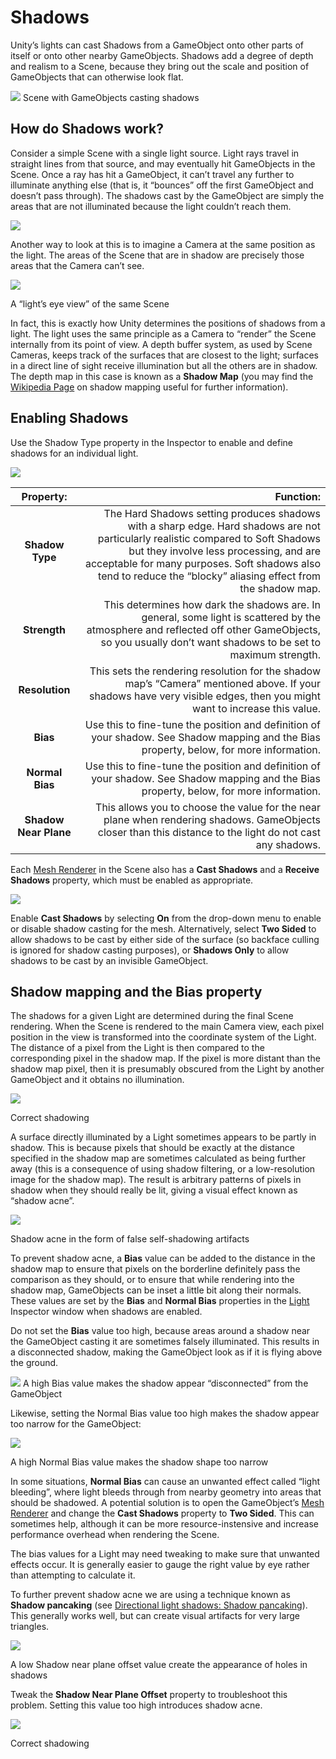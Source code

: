 # Shadows
Unity’s lights can cast Shadows from a GameObject onto other parts of itself or onto other nearby GameObjects. Shadows add a degree of depth and realism to a Scene, because they bring out the scale and position of GameObjects that can otherwise look flat.

![](https://docs.unity3d.com/uploads/Main/ShadowIntro.png)
Scene with GameObjects casting shadows

## How do Shadows work?

Consider a simple Scene with a single light source. Light rays travel in straight lines from that source, and may eventually hit GameObjects in the Scene. Once a ray has hit a GameObject, it can’t travel any further to illuminate anything else (that is, it “bounces” off the first GameObject and doesn’t pass through). The shadows cast by the GameObject are simply the areas that are not illuminated because the light couldn’t reach them.

![](https://docs.unity3d.com/uploads/Main/ShadowMapIntro.svg)

Another way to look at this is to imagine a Camera at the same position as the light. The areas of the Scene that are in shadow are precisely those areas that the Camera can’t see.

![](https://docs.unity3d.com/uploads/Main/ShadowLightsEyeView.svg)

A “light’s eye view” of the same Scene

In fact, this is exactly how Unity determines the positions of shadows from a light. The light uses the same principle as a Camera to “render” the Scene internally from its point of view. A depth buffer system, as used by Scene Cameras, keeps track of the surfaces that are closest to the light; surfaces in a direct line of sight receive illumination but all the others are in shadow. The depth map in this case is known as a **Shadow Map** (you may find the [Wikipedia Page](http://en.wikipedia.org/wiki/Shadow_mapping) on shadow mapping useful for further information).

## Enabling Shadows

Use the Shadow Type property in the Inspector to enable and define shadows for an individual light.

![](https://docs.unity3d.com/uploads/Main/ShadowTypeInspector.svg)

|	Property:	|Function:|
|:-----------:|---------:|
|**Shadow Type**|	The Hard Shadows setting produces shadows with a sharp edge. Hard shadows are not particularly realistic compared to Soft Shadows but they involve less processing, and are acceptable for many purposes. Soft shadows also tend to reduce the “blocky” aliasing effect from the shadow map.|
|**Strength**|	This determines how dark the shadows are. In general, some light is scattered by the atmosphere and reflected off other GameObjects, so you usually don’t want shadows to be set to maximum strength.|
|**Resolution**|	This sets the rendering resolution for the shadow map’s “Camera” mentioned above. If your shadows have very visible edges, then you might want to increase this value.|
|**Bias**|	Use this to fine-tune the position and definition of your shadow. See Shadow mapping and the Bias property, below, for more information.|
|**Normal Bias**|	Use this to fine-tune the position and definition of your shadow. See Shadow mapping and the Bias property, below, for more information.|
|**Shadow Near Plane**|	This allows you to choose the value for the near plane when rendering shadows. GameObjects closer than this distance to the light do not cast any shadows.|

Each [Mesh Renderer](https://docs.unity3d.com/Manual/class-MeshRenderer.html) in the Scene also has a **Cast Shadows** and a **Receive Shadows** property, which must be enabled as appropriate.

![](https://docs.unity3d.com/uploads/Main/ShadowCastMeshInspector.svg)

Enable **Cast Shadows** by selecting **On** from the drop-down menu to enable or disable shadow casting for the mesh. Alternatively, select **Two Sided** to allow shadows to be cast by either side of the surface (so backface culling is ignored for shadow casting purposes), or **Shadows Only** to allow shadows to be cast by an invisible GameObject.

## Shadow mapping and the Bias property

The shadows for a given Light are determined during the final Scene rendering. When the Scene is rendered to the main Camera view, each pixel position in the view is transformed into the coordinate system of the Light. The distance of a pixel from the Light is then compared to the corresponding pixel in the shadow map. If the pixel is more distant than the shadow map pixel, then it is presumably obscured from the Light by another GameObject and it obtains no illumination.

![](https://docs.unity3d.com/uploads/Main/ShadowBiasGood.jpg)

Correct shadowing

A surface directly illuminated by a Light sometimes appears to be partly in shadow. This is because pixels that should be exactly at the distance specified in the shadow map are sometimes calculated as being further away (this is a consequence of using shadow filtering, or a low-resolution image for the shadow map). The result is arbitrary patterns of pixels in shadow when they should really be lit, giving a visual effect known as “shadow acne”.

![](https://docs.unity3d.com/uploads/Main/ShadowBiasAcne.jpg)

Shadow acne in the form of false self-shadowing artifacts

To prevent shadow acne, a **Bias** value can be added to the distance in the shadow map to ensure that pixels on the borderline definitely pass the comparison as they should, or to ensure that while rendering into the shadow map, GameObjects can be inset a little bit along their normals. These values are set by the **Bias** and **Normal Bias** properties in the [Light](https://docs.unity3d.com/Manual/class-Light.html) Inspector window when shadows are enabled.

Do not set the **Bias** value too high, because areas around a shadow near the GameObject casting it are sometimes falsely illuminated. This results in a disconnected shadow, making the GameObject look as if it is flying above the ground.


![](https://docs.unity3d.com/uploads/Main/ShadowBiasPeterPanning.jpg)
A high Bias value makes the shadow appear “disconnected” from the GameObject

Likewise, setting the Normal Bias value too high makes the shadow appear too narrow for the GameObject:

![](https://docs.unity3d.com/uploads/Main/ShadowBiasTooThin.jpg)

A high Normal Bias value makes the shadow shape too narrow

In some situations, **Normal Bias** can cause an unwanted effect called “light bleeding”, where light bleeds through from nearby geometry into areas that should be shadowed. A potential solution is to open the GameObject’s [Mesh Renderer](https://docs.unity3d.com/Manual/class-MeshRenderer.html) and change the **Cast Shadows** property to **Two Sided**. This can sometimes help, although it can be more resource-instensive and increase performance overhead when rendering the Scene.

The bias values for a Light may need tweaking to make sure that unwanted effects occur. It is generally easier to gauge the right value by eye rather than attempting to calculate it.

To further prevent shadow acne we are using a technique known as **Shadow pancaking** (see [Directional light shadows: Shadow pancaking](https://docs.unity3d.com/Manual/DirLightShadows.html)). This generally works well, but can create visual artifacts for very large triangles.

![](https://docs.unity3d.com/uploads/Main/ShadowNearOffsetTooLow.png)

A low Shadow near plane offset value create the appearance of holes in shadows

Tweak the **Shadow Near Plane Offset** property to troubleshoot this problem. Setting this value too high introduces shadow acne.

![](https://docs.unity3d.com/uploads/Main/ShadowNearOffsetOk.png)

Correct shadowing


